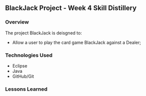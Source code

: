 ## BlackJack Project - Week 4 Skill Distillery

### Overview

The project BlackJack is deisgned to:

- Allow a user to play the card game BlackJack against a Dealer;

### Technologies Used

- Eclipse
- Java
- GitHub/Git

### Lessons Learned
